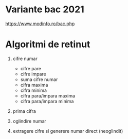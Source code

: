 # Variante bac 2021
https://www.modinfo.ro/bac.php

# Algoritmi de retinut
1. cifre numar
   - cifre pare
   - cifre impare
   - suma cifre numar
   - cifra maxima
   - cifra minima
   - cifra para/impara maxima
   - cifra para/impara minima
    
1. prima cifra
1. oglindire numar
1. extragere cifre si generere numar direct (neoglindit)
